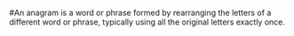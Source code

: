 #An anagram is a word or phrase formed by rearranging the letters of a different word or phrase, typically using all the original letters exactly once.
